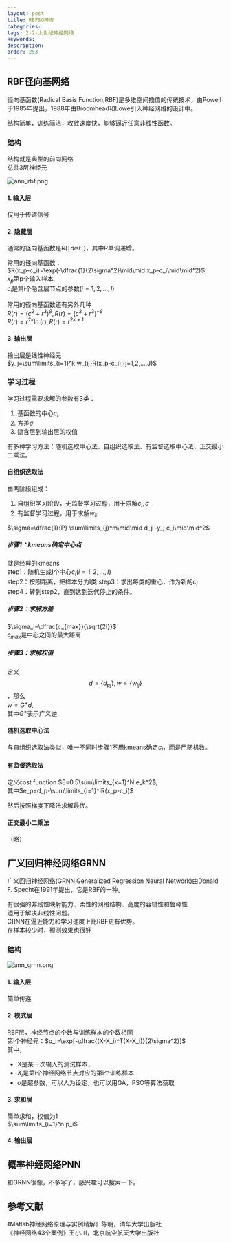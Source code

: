 ```yaml
---
layout: post
title: RBF&GRNN
categories:
tags: 2-2-上世纪神经网络
keywords:
description:
order: 253
---
```


## RBF径向基网络

径向基函数(Radical Basis Function,RBF)是多维空间插值的传统技术，由Powell于1985年提出，1988年由Broomhead和Lowe引入神经网络的设计中。  


结构简单，训练简洁，收敛速度快，能够逼近任意非线性函数。  


### 结构
结构就是典型的前向网络  
总共3层神经元

![ann_rbf.png](/pictures_for_blog/postimg/ann_rbf.png)

#### 1. 输入层
仅用于传递信号
#### 2. 隐藏层
通常的径向基函数是$R(\mid dist\mid)$，其中R单调递增。  


常用的径向基函数：  
$R(x_p-c_i)=\exp(-\dfrac{1}{2\sigma^2}\mid\mid x_p-c_i\mid\mid^2)$  
$x_p$第p个输入样本,  
$c_i$是第i个隐含层节点的参数$(i=1,2,...,I)$  


常用的径向基函数还有另外几种  
$R(r)=(c^2+r^3)^\beta,R(r)=(c^2+r^3)^{-\beta}$  
$R(r)=r^{2k}\ln(r),R(r)=r^{2k+1}$  


#### 3. 输出层
输出层是线性神经元  
$y_j=\sum\limits_{i=1}^k w_{ij}R(x_p-c_i),(j=1,2,...,J)$  

### 学习过程
学习过程需要求解的参数有3类：  
1. 基函数的中心$c_i$  
2. 方差$\sigma$  
3. 隐含层到输出层的权值


有多种学习方法：随机选取中心法、自组织选取法、有监督选取中心法、正交最小二乘法。  


#### 自组织选取法
由两阶段组成：  
1. 自组织学习阶段，无监督学习过程，用于求解$c_i,\sigma$  
2. 有监督学习过程，用于求解$w_{ij}$  


$\sigma=\dfrac{1}{P} \sum\limits_{j}^m\mid\mid d_j -y_j c_i\mid\mid^2$  


##### 步骤1：kmeans确定中心点
就是经典的kmeans  
step1：随机生成I个中心$c_i(i=1,2,...,I)$  
step2：按照距离，把样本分为I类
step3：求出每类的重心，作为新的$c_i$  
step4：转到step2，直到达到迭代停止的条件。  
##### 步骤2：求解方差
$\sigma_i=\dfrac{c_{max}}{\sqrt{2I}}$  
$c_{max}$是中心之间的最大距离  
##### 步骤3：求解权值
定义$$d=\{d_{pj}\},w=\{w_{ij}\}$$，那么  
$w=G^+ d$,   
其中$G^+$表示广义逆

#### 随机选取中心法
与自组织选取法类似，唯一不同时步骤1不用kmeans确定$c_i$，而是用随机数。  

#### 有监督选取法
定义cost function $E=0.5\sum\limits_{k=1}^N e_k^2$,  
其中$e_p=d_p-\sum\limits_{i=1}^IR(x_p-c_i)$  


然后按照梯度下降法求解最优。  

#### 正交最小二乘法
（略）


## 广义回归神经网络GRNN

广义回归神经网络(GRNN,Generalized Regression Neural Network)由Donald F. Specht在1991年提出，它是RBF的一种。  


有很强的非线性映射能力、柔性的网络结构、高度的容错性和鲁棒性  
适用于解决非线性问题。  
GRNN在逼近能力和学习速度上比RBF更有优势。  
在样本较少时，预测效果也很好


### 结构

![ann_grnn.png](/pictures_for_blog/postimg/ann_grnn.png)

#### 1. 输入层
简单传递
#### 2. 模式层
RBF层，神经节点的个数与训练样本的个数相同  
第i个神经元：$p_i=\exp[-\dfrac{(X-X_i)^T(X-X_i)}{2\sigma^2}]$  
其中，
- X是某一次输入的测试样本，
- $X_i$是第i个神经网络节点对应的第i个训练样本
- $\sigma$是超参数，可以人为设定，也可以用GA，PSO等算法获取


#### 3. 求和层
简单求和，权值为1  
$\sum\limits_{i=1}^n p_i$
#### 4. 输出层

## 概率神经网络PNN
和GRNN很像，不多写了，感兴趣可以搜索一下。
## 参考文献
《Matlab神经网络原理与实例精解》陈明，清华大学出版社   
《神经网络43个案例》王小川，北京航空航天大学出版社  
